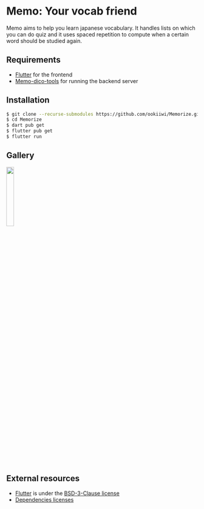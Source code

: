 # Memo: Your vocab friend

Memo aims to help you learn japanese vocabulary. It handles lists on which you can do quiz and it uses spaced repetition to compute when a certain word should be studied again.

## Requirements
- [Flutter](https://docs.flutter.dev/get-started/install) for the frontend
- [Memo-dico-tools](https://github.com/ookiiwi/memo-dico-tools.git) for running the backend server

## Installation

```sh
$ git clone --recurse-submodules https://github.com/ookiiwi/Memorize.git
$ cd Memorize
$ dart pub get
$ flutter pub get
$ flutter run
```

## Gallery

<img width="20%" src="img/recording.gif"/>


## External resources

- [Flutter](https://docs.flutter.dev/) is under the [BSD-3-Clause license](https://github.com/flutter/flutter/blob/master/LICENSE)
- [Dependencies licenses](/licenses.json)
